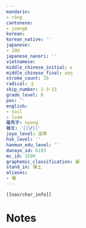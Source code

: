 ```yaml
---
mandarin:
- rǎng
cantonese:
- joeng6
korean:
korean_native: ''
japanese:
- JOU
japanese_nanori: ''
vietnamese:
middle_chinese_initial: ȵ
middle_chinese_final: ɨɐŋ
stroke_count: 16
radical: 土
skip_number: 1-3-13
grade_level: 6
pos: ''
english:
- soil
- loam
羅馬字: nyang
韓文: '[[냥]]'
joyo_level: 高等
hsk_level: ''
hanmun_edu_level: ''
danayo_id: 6193
mc_id: 1599
graphemic_classification: 襄
stand_in: 壤土
aliases:
- 壤
---
```

```meta-bind-embed
[[nav/char_info]]
```

# Notes
